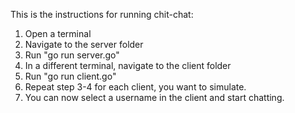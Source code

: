 This is the instructions for running chit-chat:

1. Open a terminal
2. Navigate to the server folder
2. Run "go run server.go"
3. In a different terminal, navigate to the client folder
4. Run "go run client.go"
5. Repeat step 3-4 for each client, you want to simulate.
6. You can now select a username in the client and start chatting.
